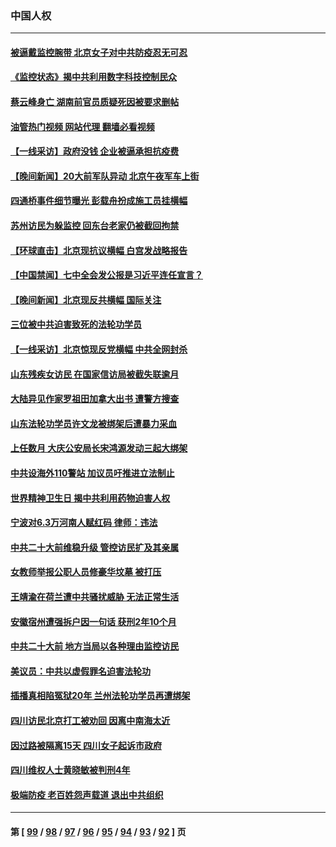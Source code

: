 ### 中国人权
---
#### [被逼戴监控腕带 北京女子对中共防疫忍无可忍](../../pages/ncid278/n13846301.md?10161106) 
#### [《监控状态》揭中共利用数字科技控制民众](../../pages/ncid278/n13846272.md?10161106) 
#### [蔡云峰身亡 湖南前官员质疑死因被要求删帖](../../pages/ncid278/n13845966.md?10161106) 
#### [油管热门视频 网站代理 翻墙必看视频](http://132.145.103.77:81/youtube.html?10161106)
#### [【一线采访】政府没钱 企业被逼承担抗疫费](../../pages/ncid278/n13845946.md?10161106) 
#### [【晚间新闻】20大前军队异动 北京午夜军车上街](../../pages/ncid278/n13845997.md?10161106) 
#### [四通桥事件细节曝光 彭载舟扮成施工员挂横幅](../../pages/ncid278/n13845625.md?10161106) 
#### [苏州访民为躲监控 回东台老家仍被截回拘禁](../../pages/ncid278/n13845585.md?10161106) 
#### [【环球直击】北京现抗议横幅 白宫发战略报告](../../pages/ncid278/n13845283.md?10161106) 
#### [【中国禁闻】七中全会发公报是习近平连任宣言？](../../pages/ncid278/n13845253.md?10161106) 
#### [【晚间新闻】北京现反共横幅 国际关注](../../pages/ncid278/n13845252.md?10161106) 
#### [三位被中共迫害致死的法轮功学员](../../pages/ncid278/n13843974.md?10161106) 
#### [【一线采访】北京惊现反党横幅 中共全网封杀](../../pages/ncid278/n13844506.md?10161106) 
#### [山东残疾女访民 在国家信访局被截失联逾月](../../pages/ncid278/n13844642.md?10161106) 
#### [大陆异见作家罗祖田加拿大出书 遭警方搜查](../../pages/ncid278/n13843709.md?10161106) 
#### [山东法轮功学员许文龙被绑架后遭暴力采血](../../pages/ncid278/n13842524.md?10161106) 
#### [上任数月 大庆公安局长宋鸿源发动三起大绑架](../../pages/ncid278/n13841775.md?10161106) 
#### [中共设海外110警站 加议员吁推进立法制止](../../pages/ncid278/n13843260.md?10161106) 
#### [世界精神卫生日 揭中共利用药物迫害人权](../../pages/ncid278/n13843019.md?10161106) 
#### [宁波对6.3万河南人赋红码 律师：违法](../../pages/ncid278/n13842291.md?10161106) 
#### [中共二十大前维稳升级 管控访民扩及其亲属](../../pages/ncid278/n13842240.md?10161106) 
#### [女教师举报公职人员修豪华坟墓 被打压](../../pages/ncid278/n13841765.md?10161106) 
#### [王靖渝在荷兰遭中共骚扰威胁 无法正常生活](../../pages/ncid278/n13841496.md?10161106) 
#### [安徽宿州遭强拆户因一句话 获刑2年10个月](../../pages/ncid278/n13841475.md?10161106) 
#### [中共二十大前 地方当局以各种理由监控访民](../../pages/ncid278/n13841281.md?10161106) 
#### [美议员：中共以虚假罪名迫害法轮功](../../pages/ncid278/n13841083.md?10161106) 
#### [插播真相陷冤狱20年 兰州法轮功学员再遭绑架](../../pages/ncid278/n13840946.md?10161106) 
#### [四川访民北京打工被劝回 因离中南海太近](../../pages/ncid278/n13841006.md?10161106) 
#### [因过路被隔离15天 四川女子起诉市政府](../../pages/ncid278/n13840759.md?10161106) 
#### [四川维权人士黄晓敏被判刑4年](../../pages/ncid278/n13840478.md?10161106) 
#### [极端防疫 老百姓怨声载道 退出中共组织](../../pages/ncid278/n13840058.md?10161106) 

---
#### 第 [ [99](./99.md?10161106) / [98](./98.md?10161106) / [97](./97.md?10161106) / [96](./96.md?10161106) / [95](./95.md?10161106) / [94](./94.md?10161106) / [93](./93.md?10161106) / [92](./92.md?10161106) ] 页
